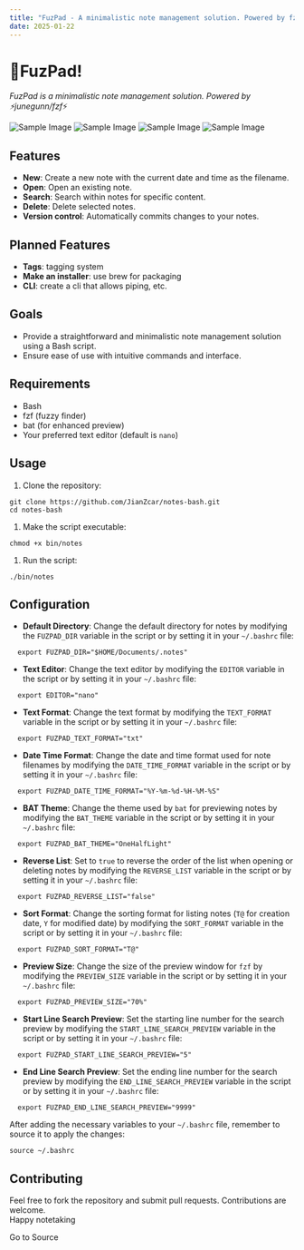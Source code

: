 ```yaml
---
title: "FuzPad - A minimalistic note management solution. Powered by fzf"
date: 2025-01-22
---
```


# 📙FuzPad!

_FuzPad is a minimalistic note management solution. Powered by ⚡junegunn/fzf_⚡

![Sample Image](https://media2.dev.to/dynamic/image/width=800%2Cheight=%2Cfit=scale-down%2Cgravity=auto%2Cformat=auto/https%3A%2F%2Fi.imgur.com%2F5WXsOH1.png) ![Sample Image](https://media2.dev.to/dynamic/image/width=800%2Cheight=%2Cfit=scale-down%2Cgravity=auto%2Cformat=auto/https%3A%2F%2Fi.imgur.com%2FlkyY8Fe.png) ![Sample Image](https://media2.dev.to/dynamic/image/width=800%2Cheight=%2Cfit=scale-down%2Cgravity=auto%2Cformat=auto/https%3A%2F%2Fi.imgur.com%2FNMbPXN7.png) ![Sample Image](https://media2.dev.to/dynamic/image/width=800%2Cheight=%2Cfit=scale-down%2Cgravity=auto%2Cformat=auto/https%3A%2F%2Fi.imgur.com%2F5IljHKS.png)

## Features

- **New**: Create a new note with the current date and time as the filename.
- **Open**: Open an existing note.
- **Search**: Search within notes for specific content.
- **Delete**: Delete selected notes.
- **Version control**: Automatically commits changes to your notes.

## Planned Features

- **Tags**: tagging system
- **Make an installer**: use brew for packaging
- **CLI**: create a cli that allows piping, etc.

## Goals

- Provide a straightforward and minimalistic note management solution using a Bash script.
- Ensure ease of use with intuitive commands and interface.

## Requirements

- Bash
- fzf (fuzzy finder)
- bat (for enhanced preview)
- Your preferred text editor (default is `nano`)

## Usage

1. Clone the repository:

```
git clone https://github.com/JianZcar/notes-bash.git
cd notes-bash
```

1. Make the script executable:

```
chmod +x bin/notes
```

1. Run the script:

```
./bin/notes
```

## Configuration

- **Default Directory**: Change the default directory for notes by modifying the `FUZPAD_DIR` variable in the script or by setting it in your `~/.bashrc` file:

```
  export FUZPAD_DIR="$HOME/Documents/.notes"
```

- **Text Editor**: Change the text editor by modifying the `EDITOR` variable in the script or by setting it in your `~/.bashrc` file:

```
  export EDITOR="nano"
```

- **Text Format**: Change the text format by modifying the `TEXT_FORMAT` variable in the script or by setting it in your `~/.bashrc` file:

```
  export FUZPAD_TEXT_FORMAT="txt"
```

- **Date Time Format**: Change the date and time format used for note filenames by modifying the `DATE_TIME_FORMAT` variable in the script or by setting it in your `~/.bashrc` file:

```
  export FUZPAD_DATE_TIME_FORMAT="%Y-%m-%d-%H-%M-%S"
```

- **BAT Theme**: Change the theme used by `bat` for previewing notes by modifying the `BAT_THEME` variable in the script or by setting it in your `~/.bashrc` file:

```
  export FUZPAD_BAT_THEME="OneHalfLight"
```

- **Reverse List**: Set to `true` to reverse the order of the list when opening or deleting notes by modifying the `REVERSE_LIST` variable in the script or by setting it in your `~/.bashrc` file:

```
  export FUZPAD_REVERSE_LIST="false"
```

- **Sort Format**: Change the sorting format for listing notes (`T@` for creation date, `Y` for modified date) by modifying the `SORT_FORMAT` variable in the script or by setting it in your `~/.bashrc` file:

```
  export FUZPAD_SORT_FORMAT="T@"
```

- **Preview Size**: Change the size of the preview window for `fzf` by modifying the `PREVIEW_SIZE` variable in the script or by setting it in your `~/.bashrc` file:

```
  export FUZPAD_PREVIEW_SIZE="70%"
```

- **Start Line Search Preview**: Set the starting line number for the search preview by modifying the `START_LINE_SEARCH_PREVIEW` variable in the script or by setting it in your `~/.bashrc` file:

```
  export FUZPAD_START_LINE_SEARCH_PREVIEW="5"
```

- **End Line Search Preview**: Set the ending line number for the search preview by modifying the `END_LINE_SEARCH_PREVIEW` variable in the script or by setting it in your `~/.bashrc` file:

```
  export FUZPAD_END_LINE_SEARCH_PREVIEW="9999"
```

After adding the necessary variables to your `~/.bashrc` file, remember to source it to apply the changes:  

```
source ~/.bashrc
```

## Contributing

Feel free to fork the repository and submit pull requests. Contributions are welcome.  
Happy notetaking

Go to Source

